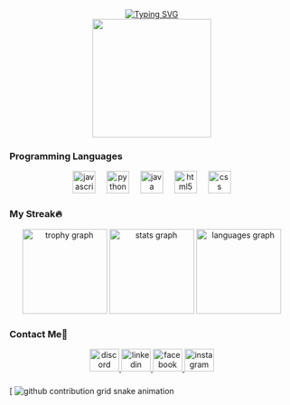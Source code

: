 <div align ="center">
  <a href="https://git.io/typing-svg"><img src="https://readme-typing-svg.herokuapp.com?font=Libertinus+serif&weight=900&size=48&pause=1000&color=3D9BF7&center=true&vCenter=true&width=1000&height=100&lines=Hi!+My+name+is+Mac+Robert+Savandal%F0%9F%91%8B%F0%9F%8F%BB" alt="Typing SVG" /></a>
</div>

<div align="center">
  <img height="210" src="https://i.redd.it/1m7v0o2aibxd1.gif"  />
</div>

### Programming Languages

<div align="center">
  <img src="https://cdn.jsdelivr.net/gh/devicons/devicon/icons/javascript/javascript-original.svg" height="40" alt="javascript logo"  />
  <img width="12" />
  <img src="https://cdn.jsdelivr.net/gh/devicons/devicon/icons/python/python-original.svg" height="40" alt="python logo"  />
  <img width="12" />
  <img src="https://cdn.jsdelivr.net/gh/devicons/devicon/icons/java/java-original.svg" height="40" alt="java logo"  />
  <img width="12" />
  <img src="https://cdn.jsdelivr.net/gh/devicons/devicon/icons/html5/html5-original.svg" height="40" alt="html5 logo"  />
  <img width="12" />
  <img src="https://cdn.jsdelivr.net/gh/devicons/devicon/icons/css3/css3-original.svg" height="40" alt="css logo"  />
</div>

### My Streak🔥

<div align="center">
  <img src="https://github-profile-trophy.vercel.app?username=mcccc07&theme=dracula&column=-1&row=1&margin-w=8&margin-h=8&no-bg=false&no-frame=false&order=4" height="150" alt="trophy graph"  />
  <img src="https://github-readme-stats.vercel.app/api?username=mcccc07&hide_title=false&hide_rank=false&show_icons=true&include_all_commits=true&count_private=true&disable_animations=false&theme=dracula&locale=en&hide_border=false&order=1" height="150" alt="stats graph"  />
  <img src="https://github-readme-stats.vercel.app/api/top-langs?username=mcccc07&locale=en&hide_title=false&layout=compact&card_width=320&langs_count=5&theme=dracula&hide_border=false&order=2" height="150" alt="languages graph"  />
</div>

### Contact Me📱

<div align="center">
  <a href="https://discord.com/channels/@makki_roll" target="_blank">
  <img src="https://raw.githubusercontent.com/maurodesouza/profile-readme-generator/master/src/assets/icons/social/discord/default.svg" width="52" height="40" alt="discord logo"  />
</a>
  <a href="https://www.linkedin.com/in/mac-savandal-185767318/" target="_blank">
<img src="https://raw.githubusercontent.com/maurodesouza/profile-readme-generator/master/src/assets/icons/social/linkedin/default.svg" width="52" height="40" alt="linkedin logo"  />
</a>
  <a href="https://www.facebook.com/qwerty.ping00" target="_blank">
  <img src="https://raw.githubusercontent.com/maurodesouza/profile-readme-generator/master/src/assets/icons/social/facebook/default.svg" 
       width="52" height="40" alt="facebook logo" />
</a>
<a href="https://www.instagram.com/makki_.roll/" target="_blank">
  <img src="https://raw.githubusercontent.com/maurodesouza/profile-readme-generator/master/src/assets/icons/social/instagram/default.svg" width="52" height="40" alt="instagram logo"  />
</a>
</div>

###

[<picture>
  <source media="(prefers-color-scheme: dark)" srcset="https://raw.githubusercontent.com/USERNAME/USERNAME/output/github-contribution-grid-snake-dark.svg" />
  <source media="(prefers-color-scheme: light)" srcset="https://raw.githubusercontent.com/USERNAME/USERNAME/output/github-contribution-grid-snake.svg" />
  <img alt="github contribution grid snake animation" src="https://raw.githubusercontent.com/USERNAME/USERNAME/output/github-contribution-grid-snake.svg" />
</picture>




